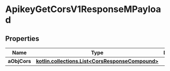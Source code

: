 
# ApikeyGetCorsV1ResponseMPayload

## Properties
| Name | Type | Description | Notes |
| ------------ | ------------- | ------------- | ------------- |
| **aObjCors** | [**kotlin.collections.List&lt;CorsResponseCompound&gt;**](CorsResponseCompound.md) |  |  |



